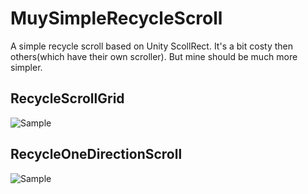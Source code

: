# MuySimpleRecycleScroll

A simple recycle scroll based on Unity ScollRect.
It's a bit costy then others(which have their own scroller).
But mine should be much more simpler.

## RecycleScrollGrid

![Sample](https://github.com/2C2C2C/MuyScrollRect/blob/master/TempSrc/RecycleScrollGrid01.gif)

## RecycleOneDirectionScroll

![Sample](https://github.com/2C2C2C/MuyScrollRect/blob/master/TempSrc/RecycleOneDirectionScroll01.gif)